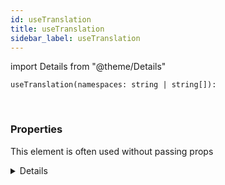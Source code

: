 ```yaml
---
id: useTranslation
title: useTranslation
sidebar_label: useTranslation
---
```


import Details from "@theme/Details"


```tsx
useTranslation(namespaces: string | string[]): 
```
<br/>



### Properties

This element is often used without passing props

<Details summary={<summary><b>Additional properties for advanced use cases</b></summary>}><div>

| Properties | Type | Description |
| --------- | ---- | ----------- |
| namespaces | string \| string[] |  |


</div></Details>